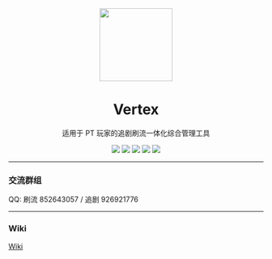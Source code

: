 <div align="center">
  <img src="https://wiki.vertex.icu/logo-vertex.png" width="144"/>
</div>
<div align="center">
  <h1 align="center">Vertex</h1>
  <p align="center">适用于 PT 玩家的追剧刷流一体化综合管理工具</p>
  <p align="center">
    <a href="https://github.com/vertex-app/vertex"><img src="https://img.shields.io/github/stars/vertex-app/vertex" /></a>
    <a href="https://github.com/vertex-app/vertex"><img src="https://img.shields.io/github/license/vertex-app/vertex"></a>
    <a href="https://github.com/vertex-app/vertex"><img src="https://img.shields.io/github/languages/top/vertex-app/vertex"></a>
    <a href="https://hub.docker.com/r/lswl/vertex"><img src="https://img.shields.io/docker/pulls/lswl/vertex.svg" /></a>
    <a href="https://hub.docker.com/r/lswl/vertex"><img src="https://img.shields.io/docker/image-size/lswl/vertex" /></a>
  </p>
</div>
<hr/>
<h3>交流群组</h3>
<p>QQ: 刷流 852643057 / 追剧 926921776</p>
<hr/>
<h3>Wiki</h3>
<p><a href="https://wiki.vertex.icu">Wiki</a></p>